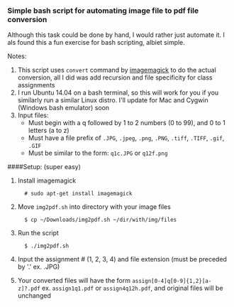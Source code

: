### Simple bash script for automating image file to pdf file conversion

Although this task could be done by hand, I would rather just automate it. I als found this a fun exercise for bash scripting, albiet simple. 

Notes: 

1. This script uses `convert` command by [imagemagick](http://www.imagemagick.org/script/index.php "ImageMagick") to do the actual conversion, all I did was add recursion and file specificity for class assignments
2. I run Ubuntu 14.04 on a bash terminal, so this will work for you if you similarly run a similar Linux distro. I'll update for Mac and Cygwin (Windows bash emulator) soon
3. Input files:
    * Must begin with a q followed by 1 to 2 numbers (0 to 99), and 0 to 1 letters (a to z)
    * Must have a file prefix of `.JPG`, `.jpeg`, `.png`, `.PNG`, `.tiff`, `.TIFF`, `.gif`, `.GIF`
    * Must be similar to the form: `q1c.JPG` or `q12f.png`

####Setup: (super easy)

1. Install imagemagick

         # sudo apt-get install imagemagick

2. Move `img2pdf.sh` into directory with your image files

         $ cp ~/Downloads/img2pdf.sh ~/dir/with/img/files

3. Run the script

         $ ./img2pdf.sh

4. Input the assignment # (1, 2, 3, 4) and file extension (must be preceded by '.' ex. .JPG)
5. Your converted files will have the form `assign[0-4]q[0-9]{1,2}[a-z]?.pdf` ex. `assign1q1.pdf` or `assign4q12h.pdf`, and original files will be unchanged


